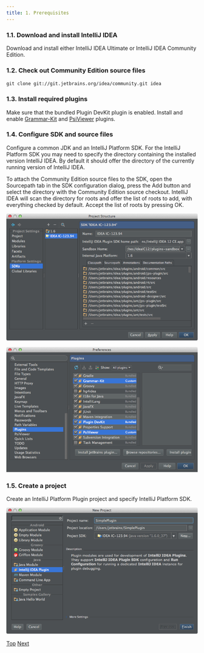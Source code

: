 ```yaml
---
title: 1. Prerequisites
---
```



### 1.1. Download and install IntelliJ IDEA

Download and install either IntelliJ IDEA Ultimate or IntelliJ IDEA Community Edition.

### 1.2. Check out Community Edition source files

```
git clone git://git.jetbrains.org/idea/community.git idea
```

### 1.3. Install required plugins

Make sure that the bundled Plugin DevKit plugin is enabled.
Install and enable
[Grammar-Kit](http://plugins.intellij.net/plugin?pluginId=6606)
and
[PsiViewer](http://plugins.intellij.net/plugin/?pluginId=227)
plugins.

### 1.4. Configure SDK and source files

Configure a common JDK and an IntelliJ Platform SDK.
For the IntelliJ Platform SDK you may need to specify the directory containing the installed version IntelliJ IDEA.
By default it should offer the directory of the currently running version of IntelliJ IDEA.

To attach the Community Edition source files to the SDK, open the Sourcepath tab in the SDK configuration dialog, press the Add button and select the directory with the Community Edition source checkout.
IntelliJ IDEA will scan the directory for roots and offer the list of roots to add, with everything checked by default.
Accept the list of roots by pressing OK.

![Project SDK](img/project_sdk.png)

![Plugins](img/plugins.png)

### 1.5. Create a project

Create an IntelliJ Platform Plugin project and specify IntelliJ Platform SDK.

![New Project](img/new_project.png)

[Top](/tutorials/custom_language_support_tutorial.md)
[Next](language_and_filetype.md)

